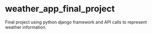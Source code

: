 # weather_app_final_project
Final project using python django framework and API calls to represent weather information.  
